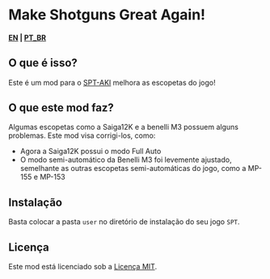 # Make Shotguns Great Again!

#### [EN](README.md) | [PT_BR](README_BR.md)
## O que é isso? 

Este é um mod para o [SPT-AKI](https://www.sp-tarkov.com "O principal objetivo do projeto é fornecer uma experiência singleplayer offline separada com progressão pronta para uso para o cliente oficial da BSG. Agora você pode jogar Escape From Tarkov enquanto espera que seus servidores voltem a ficar online, enquanto você está desconectado da Internet ou se precisar fazer uma pausa dos trapaceiros.") melhora as escopetas do jogo!

## O que este mod faz?

Algumas escopetas como a Saiga12K e a benelli M3 possuem alguns problemas. Este mod visa corrigi-los, como:

- Agora a Saiga12K possui o modo Full Auto
- O modo semi-automático da Benelli M3 foi levemente ajustado, semelhante as outras escopetas semi-automáticas do jogo, como a MP-155 e MP-153

## Instalação

Basta colocar a pasta `user` no diretório de instalação do seu jogo `SPT`.

## Licença

Este mod está licenciado sob a [Licença MIT](LICENSE).

